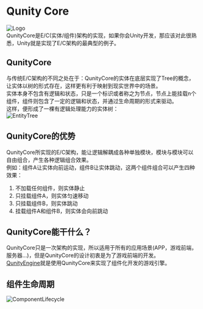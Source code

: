 # Qunity Core
![Logo](https://rockyf.github.io/qunity-core/assets/Logo.png)  
QunityCore是E/C(实体/组件)架构的实现，如果你会Unity开发，那应该对此很熟悉，Unity就是实现了E/C架构的最典型的例子。  
## QunityCore
与传统E/C架构的不同之处在于：QunityCore的实体在底层实现了Tree的概念，让实体以树的形式存在，这样更有利于映射到现实世界中的场景。  
实体本身不包含有逻辑和状态，只是一个标识或者称之为节点，节点上能挂载n个组件，组件则包含了一定的逻辑和状态，并通过生命周期的形式来驱动。  
这样，便形成了一棵有逻辑处理能力的实体树：  
![EntityTree](https://rockyf.github.io/qunity-core/assets/EntityTree.png)
## QunityCore的优势
QunityCore所实现的E/C架构，能让逻辑解耦成各种单独模块，模块与模块可以自由组合，产生各种逻辑组合效果。  
例如：组件A让实体向前运动，组件B让实体跳动，这两个组件组合可以产生四种效果：
1. 不加载任何组件，则实体静止
2. 只挂载组件A，则实体匀速移动
3. 只挂载组件B，则实体跳动
4. 挂载组件A和组件B，则实体会向前跳动
## QunityCore能干什么？
QunityCore只是一次架构的实现，所以适用于所有的应用场景(APP，游戏前端，服务器…)，但是QunityCore的设计初衷是为了游戏前端的开发。  
[QunityEngine](https://rockyf.github.io/qunity-engine/)就是使用QunityCore来实现了组件化开发的游戏引擎。
## 组件生命周期
![ComponentLifecycle](https://rockyf.github.io/qunity-core/assets/component-lifecycle.png)